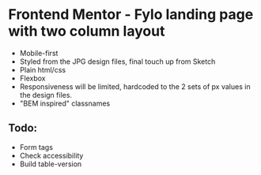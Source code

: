 # Frontend Mentor - Fylo landing page with two column layout

*  Mobile-first
*  Styled from the JPG design files, final touch up from Sketch
*  Plain html/css
*  Flexbox
*  Responsiveness will be limited, hardcoded to the 2 sets of px values in the design files.
*  "BEM inspired" classnames

## Todo:
* Form tags
* Check accessibility
* Build table-version
